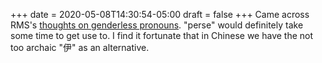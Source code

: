 +++
date = 2020-05-08T14:30:54-05:00
draft = false
+++
Came across RMS's [thoughts on genderless pronouns](https://stallman.org/articles/genderless-pronouns.html). "perse" would definitely take some time to get use to. I find it fortunate that in Chinese we have the not too archaic "伊" as an alternative.
